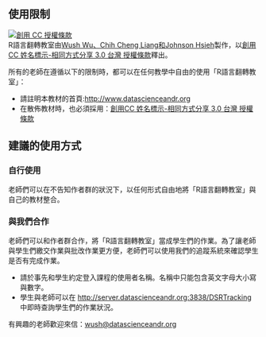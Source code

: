 ## 使用限制

<a rel="license" href="http://creativecommons.org/licenses/by-sa/3.0/tw/"><img alt="創用 CC 授權條款" style="border-width:0" src="https://i.creativecommons.org/l/by-sa/3.0/tw/88x31.png" /></a><br /><span xmlns:dct="http://purl.org/dc/terms/" href="http://purl.org/dc/dcmitype/Text" property="dct:title" rel="dct:type">R語言翻轉教室</span>由<a xmlns:cc="http://creativecommons.org/ns#" href="https://github.com/wush978/DataScienceAndR" property="cc:attributionName" rel="cc:attributionURL">Wush Wu、Chih Cheng Liang和Johnson Hsieh</a>製作，以<a rel="license" href="http://creativecommons.org/licenses/by-sa/3.0/tw/">創用CC 姓名標示-相同方式分享 3.0 台灣 授權條款</a>釋出。


所有的老師在遵循以下的限制時，都可以在任何教學中自由的使用「R語言翻轉教室」：

- 請註明本教材的首頁:<http://www.datascienceandr.org>
- 在散佈教材時，也必須採用：<a rel="license" href="http://creativecommons.org/licenses/by-sa/3.0/tw/">創用CC 姓名標示-相同方式分享 3.0 台灣 授權條款</a>

## 建議的使用方式

### 自行使用

老師們可以在不告知作者群的狀況下，以任何形式自由地將「R語言翻轉教室」與自己的教材整合。

### 與我們合作

老師們可以和作者群合作，將「R語言翻轉教室」當成學生們的作業。為了讓老師與學生們繳交作業與批改作業更方便，老師們可以使用我們的追蹤系統來確認學生是否有完成作業。

- 請於事先和學生約定登入課程的使用者名稱。名稱中只能包含英文字母大小寫與數字。
- 學生與老師可以在 <http://server.datascienceandr.org:3838/DSRTracking> 中即時查詢學生們的作業狀況。

有興趣的老師歡迎來信：[wush@datascienceandr.org](mailto:wush@datascienceandr.org)
